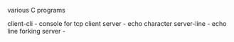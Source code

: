 various C programs


client-cli      - console for tcp client
server          - echo character
server-line     - echo line
forking server  - 
